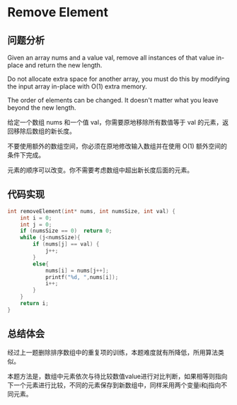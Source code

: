 # Remove Element

## 问题分析
Given an array nums and a value val, remove all instances of that value in-place and return the new length.

Do not allocate extra space for another array, you must do this by modifying the input array in-place with O(1) extra memory.

The order of elements can be changed. It doesn't matter what you leave beyond the new length.

给定一个数组 nums 和一个值 val，你需要原地移除所有数值等于 val 的元素，返回移除后数组的新长度。

不要使用额外的数组空间，你必须在原地修改输入数组并在使用 O(1) 额外空间的条件下完成。

元素的顺序可以改变。你不需要考虑数组中超出新长度后面的元素。

## 代码实现
``` C
int removeElement(int* nums, int numsSize, int val) {
	int i = 0;
	int j = 0;
	if (numsSize == 0)  return 0;
	while (j<numsSize){
		if (nums[j] == val) {
			j++;
		}
		else{
			nums[i] = nums[j++];
			printf("%d, ",nums[i]);
			i++;
		}
	}
	return i;
}
```

## 总结体会

经过上一题删除排序数组中的重复项的训练，本题难度就有所降低，所用算法类似。

本题方法是，数组中元素依次与待比较数值value进行对比判断，如果相等则指向下一个元素进行比较，不同的元素保存到新数组中，同样采用两个变量i和j指向不同元素。
